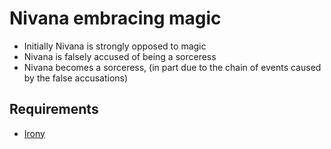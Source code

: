# Nivana embracing magic

* Initially Nivana is strongly opposed to magic
* Nivana is falsely accused of being a sorceress
* Nivana becomes a sorceress, (in part due to the chain of events caused by the false accusations)

## Requirements

* [Irony](../requirements/irony.md)
